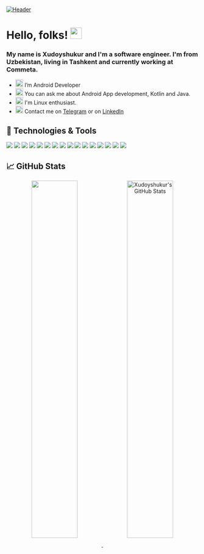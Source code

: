 [![Header](https://user-images.githubusercontent.com/60431559/188269900-6c32c3c3-6f4c-49cc-a5a3-fa6bab9d78ed.jpeg "Header")](https://linkedin.com/in/khudoyshukur)

# Hello, folks! <img src="https://user-images.githubusercontent.com/60431559/188269991-962bc877-11bf-42ac-ab6c-8ef63994cb7b.gif" width="30px" height="30px" />

### My name is Xudoyshukur and I'm a software engineer. I'm from Uzbekistan, living in Tashkent and currently working at Commeta.

<ul>
  <li>
    <g-emoji class="g-emoji">
      <img class="emoji" alt="iphone" height="20" width="20" src="https://github.githubassets.com/images/icons/emoji/unicode/1f4f1.png">
    </g-emoji>  I’m Android Developer
  </li>
  <li>
    <g-emoji class="g-emoji">
      <img class="emoji" alt="iphone" height="20" width="20" src="https://github.githubassets.com/images/icons/emoji/unicode/1f4ac.png">
    </g-emoji>  You can ask me about Android App development, Kotlin and Java.
  </li>
  <li>
    <g-emoji class="g-emoji">
      <img class="emoji" alt="iphone" height="20" width="20" src="https://github.githubassets.com/images/icons/emoji/unicode/1f331.png">
    </g-emoji>  I'm Linux enthusiast.
  </li>
  <li>
    <g-emoji class="g-emoji">
      <img class="emoji" alt="iphone" height="20" width="20" src="https://github.githubassets.com/images/icons/emoji/unicode/1f4eb.png">
    </g-emoji>  Contact me on <a href="https://t.me/imdrodev">Telegram</a> or on <a href="https://www.linkedin.com/in/khudoyshukur">LinkedIn</a>
  </li>
</ul>

## 🔧 Technologies & Tools
![](https://img.shields.io/badge/Code-Java-blue)
![](https://img.shields.io/badge/Code-Kotlin-blue)
![](https://img.shields.io/badge/Code-C-blue)
![](https://img.shields.io/badge/Code-C%2B%2B-blue)
![](https://img.shields.io/badge/Code-Python-blue)
![](https://img.shields.io/badge/Tools-Github-blue)
![](https://img.shields.io/badge/Tools-Gitlab-blue)
![](https://img.shields.io/badge/Tools-Git-blue)
![](https://img.shields.io/badge/Tools-Postgresql-blue)
![](https://img.shields.io/badge/Tools-Android%20Studio-blue)
![](https://img.shields.io/badge/Tools-Intellij%20IDEA-blue)
![](https://img.shields.io/badge/OS-Linux-blue)
![](https://img.shields.io/badge/OS-Android-blue)
![](https://img.shields.io/badge/OS-Windows-blue)
![](https://img.shields.io/badge/Framework-Spring%20boot-blue)
![](https://img.shields.io/badge/Framework-Android%20SDK-blue)

## &#x1f4c8; GitHub Stats

<p align="center" dir"auto">
<a href="https://github.com/Khudoyshukur">
  <img width="49%" align="center" src="https://github-readme-stats.vercel.app/api/top-langs/?username=Khudoyshukur&title_color=ffffff&text_color=c9cacc&icon_color=2bbc8a&bg_color=1d1f21&langs_count=3" />
</a>
<a href="https://github.com/Khudoyshukur">
  <img width="49%" align="center" src="https://github-readme-stats.vercel.app/api?username=Khudoyshukur&show_icons=true&line_height=27&count_private=true&title_color=ffffff&text_color=c9cacc&icon_color=2bbc8a&bg_color=1d1f21" alt="Xudoyshukur's GitHub Stats" />
</a> 
</p> 

<!-- links to social media icons -->

<!-- icons with padding -->
[1.1]: http://i.imgur.com/0o48UoR.png (github icon with padding)

<!-- icons without padding -->
[1.2]: http://i.imgur.com/9I6NRUm.png (github icon without padding)
[2.2]: https://user-images.githubusercontent.com/60431559/188270179-f928f8cf-facb-48e3-8efa-28c3a1dac378.png (LinkedIn icon without padding)


<!-- links to your social media accounts -->
[1]: https://github.com/Khudoyshukur
[2]: https://www.linkedin.com/in/Khudoyshukur/


<!-- Resources -->
<!-- Icons: https://simpleicons.org/ -->
<!-- GitHub Stats: https://github.com/anuraghazra/github-readme-stats -->
<!-- Emojis: https://emojipedia.org/emoji/ -->
<!-- HTML Emojis: https://www.fileformat.info/index.htm -->
<!-- Shields: https://shields.io/ -->
<!-- Awesome GitHub Profile README: https://github.com/abhisheknaiidu/awesome-github-profile-readme -->
